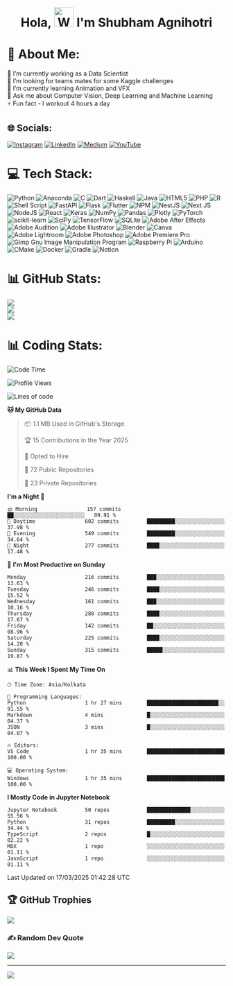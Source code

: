 <h1 align="center"> Hola, <img src="https://raw.githubusercontent.com/nixin72/nixin72/master/wave.gif" 
         alt="Waving hand animated gif"
         height="45"
         width="45" /> I'm Shubham Agnihotri</h1>


# 💫 About Me:
🔭 I’m currently working as a Data Scientist<br>🤝 I’m looking for teams mates for some Kaggle challenges<br>🌱 I’m currently learning Animation and VFX<br>💬 Ask me about Computer Vision, Deep Learning and Machine Learning<br>⚡ Fun fact - I workout 4 hours a day


## 🌐 Socials:
[![Instagram](https://img.shields.io/badge/Instagram-%23E4405F.svg?logo=Instagram&logoColor=white)](https://instagram.com/shubham_17_) [![LinkedIn](https://img.shields.io/badge/LinkedIn-%230077B5.svg?logo=linkedin&logoColor=white)](https://linkedin.com/in/shubhamagnihotri17) [![Medium](https://img.shields.io/badge/Medium-12100E?logo=medium&logoColor=white)](https://medium.com/@shubham-agnihotri) [![YouTube](https://img.shields.io/badge/YouTube-%23FF0000.svg?logo=YouTube&logoColor=white)](https://youtube.com/channel/UC4zqwKHbCow1gwLemi0Hsaw) 

# 💻 Tech Stack:
![Python](https://img.shields.io/badge/python-3670A0?style=for-the-badge&logo=python&logoColor=ffdd54) ![Anaconda](https://img.shields.io/badge/Anaconda-%2344A833.svg?style=for-the-badge&logo=anaconda&logoColor=white) ![C](https://img.shields.io/badge/c-%2300599C.svg?style=for-the-badge&logo=c&logoColor=white) ![Dart](https://img.shields.io/badge/dart-%230175C2.svg?style=for-the-badge&logo=dart&logoColor=white) ![Haskell](https://img.shields.io/badge/Haskell-5e5086?style=for-the-badge&logo=haskell&logoColor=white) ![Java](https://img.shields.io/badge/java-%23ED8B00.svg?style=for-the-badge&logo=java&logoColor=white) ![HTML5](https://img.shields.io/badge/html5-%23E34F26.svg?style=for-the-badge&logo=html5&logoColor=white) ![PHP](https://img.shields.io/badge/php-%23777BB4.svg?style=for-the-badge&logo=php&logoColor=white) ![R](https://img.shields.io/badge/r-%23276DC3.svg?style=for-the-badge&logo=r&logoColor=white) ![Shell Script](https://img.shields.io/badge/shell_script-%23121011.svg?style=for-the-badge&logo=gnu-bash&logoColor=white) ![FastAPI](https://img.shields.io/badge/FastAPI-005571?style=for-the-badge&logo=fastapi) ![Flask](https://img.shields.io/badge/flask-%23000.svg?style=for-the-badge&logo=flask&logoColor=white) ![Flutter](https://img.shields.io/badge/Flutter-%2302569B.svg?style=for-the-badge&logo=Flutter&logoColor=white) ![NPM](https://img.shields.io/badge/NPM-%23000000.svg?style=for-the-badge&logo=npm&logoColor=white) ![NestJS](https://img.shields.io/badge/nestjs-%23E0234E.svg?style=for-the-badge&logo=nestjs&logoColor=white) ![Next JS](https://img.shields.io/badge/Next-black?style=for-the-badge&logo=next.js&logoColor=white) ![NodeJS](https://img.shields.io/badge/node.js-6DA55F?style=for-the-badge&logo=node.js&logoColor=white) ![React](https://img.shields.io/badge/react-%2320232a.svg?style=for-the-badge&logo=react&logoColor=%2361DAFB) ![Keras](https://img.shields.io/badge/Keras-%23D00000.svg?style=for-the-badge&logo=Keras&logoColor=white) ![NumPy](https://img.shields.io/badge/numpy-%23013243.svg?style=for-the-badge&logo=numpy&logoColor=white) ![Pandas](https://img.shields.io/badge/pandas-%23150458.svg?style=for-the-badge&logo=pandas&logoColor=white) ![Plotly](https://img.shields.io/badge/Plotly-%233F4F75.svg?style=for-the-badge&logo=plotly&logoColor=white) ![PyTorch](https://img.shields.io/badge/PyTorch-%23EE4C2C.svg?style=for-the-badge&logo=PyTorch&logoColor=white) ![scikit-learn](https://img.shields.io/badge/scikit--learn-%23F7931E.svg?style=for-the-badge&logo=scikit-learn&logoColor=white) ![SciPy](https://img.shields.io/badge/SciPy-%230C55A5.svg?style=for-the-badge&logo=scipy&logoColor=%white) ![TensorFlow](https://img.shields.io/badge/TensorFlow-%23FF6F00.svg?style=for-the-badge&logo=TensorFlow&logoColor=white) ![SQLite](https://img.shields.io/badge/sqlite-%2307405e.svg?style=for-the-badge&logo=sqlite&logoColor=white) ![Adobe After Effects](https://img.shields.io/badge/Adobe%20After%20Effects-9999FF.svg?style=for-the-badge&logo=Adobe%20After%20Effects&logoColor=white) ![Adobe Audition](https://img.shields.io/badge/Adobe%20Audition-9999FF.svg?style=for-the-badge&logo=Adobe%20Audition&logoColor=white) ![Adobe Illustrator](https://img.shields.io/badge/adobeillustrator-%23FF9A00.svg?style=for-the-badge&logo=adobeillustrator&logoColor=white) ![Blender](https://img.shields.io/badge/blender-%23F5792A.svg?style=for-the-badge&logo=blender&logoColor=white) ![Canva](https://img.shields.io/badge/Canva-%2300C4CC.svg?style=for-the-badge&logo=Canva&logoColor=white) ![Adobe Lightroom](https://img.shields.io/badge/Adobe%20Lightroom-31A8FF.svg?style=for-the-badge&logo=Adobe%20Lightroom&logoColor=white) ![Adobe Photoshop](https://img.shields.io/badge/adobephotoshop-%2331A8FF.svg?style=for-the-badge&logo=adobephotoshop&logoColor=white) ![Adobe Premiere Pro](https://img.shields.io/badge/Adobe%20Premiere%20Pro-9999FF.svg?style=for-the-badge&logo=Adobe%20Premiere%20Pro&logoColor=white) ![Gimp Gnu Image Manipulation Program](https://img.shields.io/badge/Gimp-657D8B?style=for-the-badge&logo=gimp&logoColor=FFFFFF) ![Raspberry Pi](https://img.shields.io/badge/-RaspberryPi-C51A4A?style=for-the-badge&logo=Raspberry-Pi) ![Arduino](https://img.shields.io/badge/-Arduino-00979D?style=for-the-badge&logo=Arduino&logoColor=white) ![CMake](https://img.shields.io/badge/CMake-%23008FBA.svg?style=for-the-badge&logo=cmake&logoColor=white) ![Docker](https://img.shields.io/badge/docker-%230db7ed.svg?style=for-the-badge&logo=docker&logoColor=white) ![Gradle](https://img.shields.io/badge/Gradle-02303A.svg?style=for-the-badge&logo=Gradle&logoColor=white) ![Notion](https://img.shields.io/badge/Notion-%23000000.svg?style=for-the-badge&logo=notion&logoColor=white)
# 📊 GitHub Stats:
![](https://github-readme-stats.vercel.app/api?username=KillerStrike17&theme=radical&hide_border=false&include_all_commits=true&count_private=true)<br/>
![](https://github-readme-streak-stats.herokuapp.com/?user=KillerStrike17&theme=radical&hide_border=false)<br/>
![](https://github-readme-stats.vercel.app/api/top-langs/?username=KillerStrike17&theme=radical&hide_border=false&include_all_commits=true&count_private=true&layout=compact)

# 📊 Coding Stats:

<!--START_SECTION:waka-->
![Code Time](http://img.shields.io/badge/Code%20Time-5%20hrs%2047%20mins-blue)

![Profile Views](http://img.shields.io/badge/Profile%20Views-59-blue)

![Lines of code](https://img.shields.io/badge/From%20Hello%20World%20I%27ve%20Written-2.2%20million%20lines%20of%20code-blue)

**🐱 My GitHub Data** 

> 📦 1.1 MB Used in GitHub's Storage 
 > 
> 🏆 15 Contributions in the Year 2025
 > 
> 💼 Opted to Hire
 > 
> 📜 72 Public Repositories 
 > 
> 🔑 23 Private Repositories 
 > 
**I'm a Night 🦉** 

```text
🌞 Morning                157 commits         ██░░░░░░░░░░░░░░░░░░░░░░░   09.91 % 
🌆 Daytime                602 commits         █████████░░░░░░░░░░░░░░░░   37.98 % 
🌃 Evening                549 commits         █████████░░░░░░░░░░░░░░░░   34.64 % 
🌙 Night                  277 commits         ████░░░░░░░░░░░░░░░░░░░░░   17.48 % 
```
📅 **I'm Most Productive on Sunday** 

```text
Monday                   216 commits         ███░░░░░░░░░░░░░░░░░░░░░░   13.63 % 
Tuesday                  246 commits         ████░░░░░░░░░░░░░░░░░░░░░   15.52 % 
Wednesday                161 commits         ███░░░░░░░░░░░░░░░░░░░░░░   10.16 % 
Thursday                 280 commits         ████░░░░░░░░░░░░░░░░░░░░░   17.67 % 
Friday                   142 commits         ██░░░░░░░░░░░░░░░░░░░░░░░   08.96 % 
Saturday                 225 commits         ████░░░░░░░░░░░░░░░░░░░░░   14.20 % 
Sunday                   315 commits         █████░░░░░░░░░░░░░░░░░░░░   19.87 % 
```


📊 **This Week I Spent My Time On** 

```text
🕑︎ Time Zone: Asia/Kolkata

💬 Programming Languages: 
Python                   1 hr 27 mins        ███████████████████████░░   91.55 % 
Markdown                 4 mins              █░░░░░░░░░░░░░░░░░░░░░░░░   04.37 % 
JSON                     3 mins              █░░░░░░░░░░░░░░░░░░░░░░░░   04.07 % 

🔥 Editors: 
VS Code                  1 hr 35 mins        █████████████████████████   100.00 % 

💻 Operating System: 
Windows                  1 hr 35 mins        █████████████████████████   100.00 % 
```

**I Mostly Code in Jupyter Notebook** 

```text
Jupyter Notebook         50 repos            ██████████████░░░░░░░░░░░   55.56 % 
Python                   31 repos            █████████░░░░░░░░░░░░░░░░   34.44 % 
TypeScript               2 repos             █░░░░░░░░░░░░░░░░░░░░░░░░   02.22 % 
MDX                      1 repo              ░░░░░░░░░░░░░░░░░░░░░░░░░   01.11 % 
JavaScript               1 repo              ░░░░░░░░░░░░░░░░░░░░░░░░░   01.11 % 
```




 Last Updated on 17/03/2025 01:42:28 UTC
<!--END_SECTION:waka-->

## 🏆 GitHub Trophies
![](https://github-profile-trophy.vercel.app/?username=KillerStrike17&theme=radical&no-frame=false&no-bg=false&margin-w=4)

### ✍️ Random Dev Quote
![](https://quotes-github-readme.vercel.app/api?type=horizontal&theme=radical)

---
[![](https://visitcount.itsvg.in/api?id=KillerStrike17&icon=1&color=0)](https://visitcount.itsvg.in)
